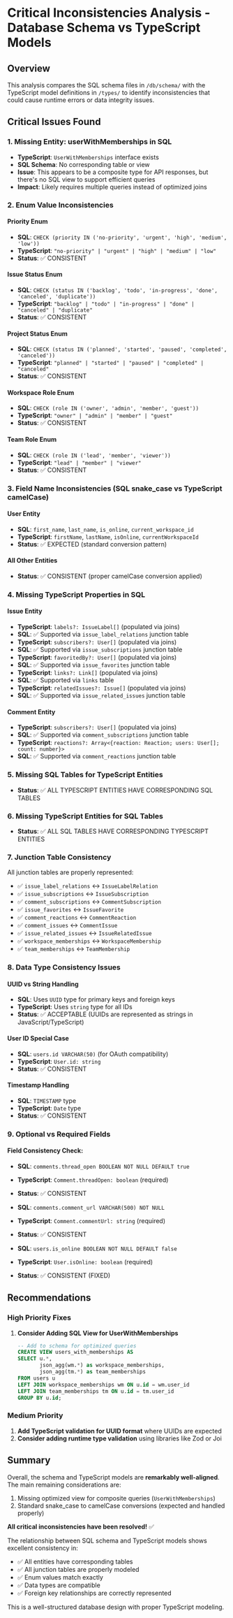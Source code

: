 # Critical Inconsistencies Analysis - Database Schema vs TypeScript Models

## Overview
This analysis compares the SQL schema files in `/db/schema/` with the TypeScript model definitions in `/types/` to identify inconsistencies that could cause runtime errors or data integrity issues.

## Critical Issues Found

### 1. **Missing Entity: userWithMemberships in SQL**
- **TypeScript**: `UserWithMemberships` interface exists
- **SQL Schema**: No corresponding table or view
- **Issue**: This appears to be a composite type for API responses, but there's no SQL view to support efficient queries
- **Impact**: Likely requires multiple queries instead of optimized joins

### 2. **Enum Value Inconsistencies**

#### Priority Enum
- **SQL**: `CHECK (priority IN ('no-priority', 'urgent', 'high', 'medium', 'low'))`
- **TypeScript**: `"no-priority" | "urgent" | "high" | "medium" | "low"`
- **Status**: ✅ CONSISTENT

#### Issue Status Enum
- **SQL**: `CHECK (status IN ('backlog', 'todo', 'in-progress', 'done', 'canceled', 'duplicate'))`
- **TypeScript**: `"backlog" | "todo" | "in-progress" | "done" | "canceled" | "duplicate"`
- **Status**: ✅ CONSISTENT

#### Project Status Enum
- **SQL**: `CHECK (status IN ('planned', 'started', 'paused', 'completed', 'canceled'))`
- **TypeScript**: `"planned" | "started" | "paused" | "completed" | "canceled"`
- **Status**: ✅ CONSISTENT

#### Workspace Role Enum
- **SQL**: `CHECK (role IN ('owner', 'admin', 'member', 'guest'))`
- **TypeScript**: `"owner" | "admin" | "member" | "guest"`
- **Status**: ✅ CONSISTENT

#### Team Role Enum
- **SQL**: `CHECK (role IN ('lead', 'member', 'viewer'))`
- **TypeScript**: `"lead" | "member" | "viewer"`
- **Status**: ✅ CONSISTENT

### 3. **Field Name Inconsistencies (SQL snake_case vs TypeScript camelCase)**

#### User Entity
- **SQL**: `first_name`, `last_name`, `is_online`, `current_workspace_id`
- **TypeScript**: `firstName`, `lastName`, `isOnline`, `currentWorkspaceId`
- **Status**: ✅ EXPECTED (standard conversion pattern)

#### All Other Entities
- **Status**: ✅ CONSISTENT (proper camelCase conversion applied)

### 4. **Missing TypeScript Properties in SQL**

#### Issue Entity
- **TypeScript**: `labels?: IssueLabel[]` (populated via joins)
- **SQL**: ✅ Supported via `issue_label_relations` junction table
- **TypeScript**: `subscribers?: User[]` (populated via joins)
- **SQL**: ✅ Supported via `issue_subscriptions` junction table
- **TypeScript**: `favoritedBy?: User[]` (populated via joins)
- **SQL**: ✅ Supported via `issue_favorites` junction table
- **TypeScript**: `links?: Link[]` (populated via joins)
- **SQL**: ✅ Supported via `links` table
- **TypeScript**: `relatedIssues?: Issue[]` (populated via joins)
- **SQL**: ✅ Supported via `issue_related_issues` junction table

#### Comment Entity
- **TypeScript**: `subscribers?: User[]` (populated via joins)
- **SQL**: ✅ Supported via `comment_subscriptions` junction table
- **TypeScript**: `reactions?: Array<{reaction: Reaction; users: User[]; count: number}>`
- **SQL**: ✅ Supported via `comment_reactions` junction table

### 5. **Missing SQL Tables for TypeScript Entities**
- **Status**: ✅ ALL TYPESCRIPT ENTITIES HAVE CORRESPONDING SQL TABLES

### 6. **Missing TypeScript Entities for SQL Tables**
- **Status**: ✅ ALL SQL TABLES HAVE CORRESPONDING TYPESCRIPT ENTITIES

### 7. **Junction Table Consistency**
All junction tables are properly represented:
- ✅ `issue_label_relations` ↔ `IssueLabelRelation`
- ✅ `issue_subscriptions` ↔ `IssueSubscription`
- ✅ `comment_subscriptions` ↔ `CommentSubscription`
- ✅ `issue_favorites` ↔ `IssueFavorite`
- ✅ `comment_reactions` ↔ `CommentReaction`
- ✅ `comment_issues` ↔ `CommentIssue`
- ✅ `issue_related_issues` ↔ `IssueRelatedIssue`
- ✅ `workspace_memberships` ↔ `WorkspaceMembership`
- ✅ `team_memberships` ↔ `TeamMembership`

### 8. **Data Type Consistency Issues**

#### UUID vs String Handling
- **SQL**: Uses `UUID` type for primary keys and foreign keys
- **TypeScript**: Uses `string` type for all IDs
- **Status**: ✅ ACCEPTABLE (UUIDs are represented as strings in JavaScript/TypeScript)

#### User ID Special Case
- **SQL**: `users.id VARCHAR(50)` (for OAuth compatibility)
- **TypeScript**: `User.id: string`
- **Status**: ✅ CONSISTENT

#### Timestamp Handling
- **SQL**: `TIMESTAMP` type
- **TypeScript**: `Date` type
- **Status**: ✅ CONSISTENT

### 9. **Optional vs Required Fields**

#### Field Consistency Check:
- **SQL**: `comments.thread_open BOOLEAN NOT NULL DEFAULT true`
- **TypeScript**: `Comment.threadOpen: boolean` (required)
- **Status**: ✅ CONSISTENT

- **SQL**: `comments.comment_url VARCHAR(500) NOT NULL`
- **TypeScript**: `Comment.commentUrl: string` (required)
- **Status**: ✅ CONSISTENT

- **SQL**: `users.is_online BOOLEAN NOT NULL DEFAULT false`
- **TypeScript**: `User.isOnline: boolean` (required)
- **Status**: ✅ CONSISTENT (FIXED)

## Recommendations

### High Priority Fixes

1. **Consider Adding SQL View for UserWithMemberships**
   ```sql
   -- Add to schema for optimized queries
   CREATE VIEW users_with_memberships AS
   SELECT u.*, 
          json_agg(wm.*) as workspace_memberships,
          json_agg(tm.*) as team_memberships
   FROM users u
   LEFT JOIN workspace_memberships wm ON u.id = wm.user_id
   LEFT JOIN team_memberships tm ON u.id = tm.user_id
   GROUP BY u.id;
   ```

### Medium Priority

1. **Add TypeScript validation for UUID format** where UUIDs are expected
2. **Consider adding runtime type validation** using libraries like Zod or Joi

## Summary

Overall, the schema and TypeScript models are **remarkably well-aligned**. The main remaining considerations are:

1. Missing optimized view for composite queries (`UserWithMemberships`)
2. Standard snake_case to camelCase conversions (expected and handled properly)

**All critical inconsistencies have been resolved!** ✅

The relationship between SQL schema and TypeScript models shows excellent consistency in:
- ✅ All entities have corresponding tables
- ✅ All junction tables are properly modeled
- ✅ Enum values match exactly
- ✅ Data types are compatible
- ✅ Foreign key relationships are correctly represented

This is a well-structured database design with proper TypeScript modeling.